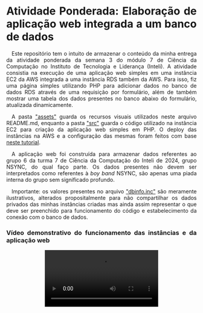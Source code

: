 <div align="justify">

# Atividade Ponderada: Elaboração de aplicação web integrada a um banco de dados

&emsp;Este repositório tem o intuito de armazenar o conteúdo da minha entrega da atividade ponderada da semana 3 do módulo 7 de Ciência da Computação no Instituto de Tecnologia e Liderança (Inteli). A atividade consistia na execução de uma aplicação web simples em uma instância EC2 da AWS integrada a uma instância RDS também da AWS. Para isso, fiz uma página simples utilizando PHP para adicionar dados no banco de dados RDS através de uma requisição por formulário, além de também mostrar uma tabela dos dados presentes no banco abaixo do formulário, atualizada dinamicamente.

&emsp;A pasta ["assets"](./assets/) guarda os recursos visuais utilizados neste arquivo README.md, enquanto a pasta ["src"](./src/) guarda o código utilizado na instância EC2 para criação da aplicação web simples em PHP. O deploy das instâncias na AWS e a configuração das mesmas foram feitos com base [neste tutorial](https://docs.aws.amazon.com/AmazonRDS/latest/UserGuide/TUT_WebAppWithRDS.html).

&emsp;A aplicação web foi construída para armazenar dados referentes ao grupo 6 da turma 7 de Ciência da Computação do Inteli de 2024, grupo NSYNC, do qual faço parte. Os dados presentes não devem ser interpretados como referentes à *boy band* NSYNC, são apenas uma piada interna do grupo sem significado profundo.

&emsp;Importante: os valores presentes no arquivo ["dbinfo.inc"](./src/inc/dbinfo.inc) são meramente ilustrativos, alterados propositalmente para não compartilhar os dados privados das minhas instâncias criadas mas ainda assim representar o que deve ser preenchido para funcionamento do código e estabelecimento da conexão com o banco de dados.

### Vídeo demonstrativo do funcionamento das instâncias e da aplicação web

<div align="center">

<video controls>
  <source src="./assets/ponderada.mp4" type="video/mp4">
</video>

</div>

</div>